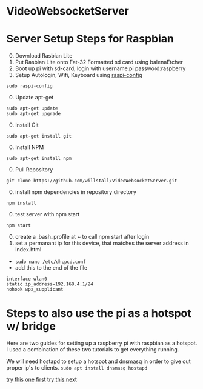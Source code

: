 # VideoWebsocketServer


# Server Setup Steps for Raspbian
0) Download Rasbian Lite
0) Put Rasbian Lite onto Fat-32 Formatted sd card using balenaEtcher
0) Boot up pi with sd-card, login with username:pi password:raspberry
0) Setup Autologin, Wifi, Keyboard using [raspi-config](https://www.raspberrypi.org/documentation/configuration/raspi-config.md) 
```
sudo raspi-config
```
0) Update apt-get
```
sudo apt-get update
sudo apt-get upgrade
```
0) Install Git
```
sudo apt-get install git
```
0) Install NPM
```
sudo apt-get install npm
```
0) Pull Repository
```
git clone https://github.com/willstall/VideoWebsocketServer.git
```
0) install npm dependencies in repository directory
```
npm install
```
0) test server with npm start
```
npm start
```
0) create a .bash_profile at ~ to call npm start after login
0) set a permanant ip for this device, that matches the server address in index.html
- ```sudo nano /etc/dhcpcd.conf```
- add this to the end of the file
```
interface wlan0
static ip_address=192.168.4.1/24
nohook wpa_supplicant
```
    
# Steps to also use the pi as a hotspot w/ bridge
Here are two guides for setting up a raspberry pi with raspbian as a hotspot. I used a combination of these two tutorials to get everything running.

We will need hostapd to setup a hotspot and dnsmasq in order to give out proper ip's to clients.
```sudo apt install dnsmasq hostapd```


[try this one first](https://www.raspberrypi.org/documentation/configuration/wireless/access-point.md)
[try this next](https://thepi.io/how-to-use-your-raspberry-pi-as-a-wireless-access-point/)
